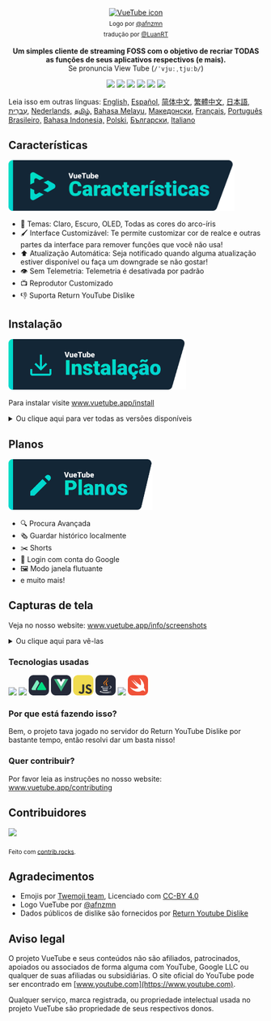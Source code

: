 <p align="center">
  <a href="https://vuetube.app/">
    <img src="https://cdn.discordapp.com/attachments/819655079447363659/990686682804264970/Group_4_6.svg" alt="VueTube icon" width="500"/>
  </a>
  </br>
  <sub>Logo por <a href="https://github.com/afnzmn">@afnzmn</a></sub></br>
  <sub>tradução por <a href="https://github.com/LuanRT">@LuanRT</a></sub>
  </br>
  </br>
<strong>Um simples cliente de streaming FOSS com o objetivo de recriar TODAS as funções de seus aplicativos respectivos (e mais).</strong>
</br>
Se pronuncia View Tube (<code>/ˈvjuːˌtjuːb/</code>)
</p>

<p align="center">
  <a href="https://github.com/VueTubeApp/VueTube/blob/main/LICENSE" alt="License"><img src="https://img.shields.io/github/license/VueTubeApp/VueTube"></img></a>
  <a href="https://github.com/VueTubeApp/VueTube/actions/workflows/ci.yml" alt="CI"><img src="https://github.com/VueTubeApp/VueTube/actions/workflows/ci.yml/badge.svg"></img></a>
  <a href="https://reddit.com/r/vuetube" alt="Reddit"><img src="https://img.shields.io/reddit/subreddit-subscribers/vuetube?label=r%2FVuetube&logo=reddit&logoColor=white"></img></a>
  <a href="https://t.me/VueTube" alt="Telegram"><img src="https://img.shields.io/endpoint?label=VueTube&url=https%3A%2F%2Ftelegram-badge-4mbpu8e0fit4.runkit.sh%2F%3Furl%3Dhttps%3A%2F%2Ft.me%2FVuetube"></img></a>
  <a href="https://discord.gg/7P8KJrdd5W" alt="Discord"><img src="https://img.shields.io/discord/946587366242533377?label=Discord&style=flat&logo=discord&logoColor=white"></img></a>
  <a href="https://twitter.com/VueTubeApp" alt="Twitter"><img src="https://img.shields.io/twitter/follow/VueTubeApp?label=Follow&style=flat&logo=twitter"></img></a>
</p>

Leia isso em outras línguas: [English,](readme.md) [Español,](readme.es.md) [简体中文,](readme.zh-hans.md) [繁體中文,](readme.zh-hant.md) [日本語,](readme.ja.md) [עִברִית,](readme.he.md) [Nederlands,](readme.nl.md) [தமிழ்,](readme.ta.md) [Bahasa Melayu,](readme.ms.md) [Македонски,](readme.mk.md) [Français,](readme.fr.md) [Português Brasileiro,](readme.pt-br.md) [Bahasa Indonesia,](readme.id.md) [Polski,](readme.pl.md) [Български,](readme.bg.md) [Italiano](readme.it.md)

## Características

<img src="./resources/readme-pt-br/Features.pt-br.svg" alt="VueTube icon" height="100"/>

- 🎨 Temas: Claro, Escuro, OLED, Todas as cores do arco-íris
- 🖌️ Interface Customizável: Te permite customizar cor de realce e outras partes da interface para remover funções que você não usa!
- ⬆️ Atualização Automática: Seja notificado quando alguma atualização estiver disponível ou faça um downgrade se não gostar!
- 👁️ Sem Telemetria: Telemetria é desativada por padrão
- 📺 Reprodutor Customizado
- 👎 Suporta Return YouTube Dislike

## Instalação

<img src="./resources/readme-pt-br/Install.pt-br.svg" alt="VueTube icon" height="100"/>

Para instalar visite www.vuetube.app/install

<details>
  <summary>Ou clique aqui para ver todas as versões disponíveis</summary>
<br />

### Android

| <a href=https://nightly.link/VueTubeApp/VueTube/workflows/ci/main/android.zip><img id="im" width="200" src=./resources/getunstable.png></a> | <a href=https://github.com/VueTubeApp/VueTube/releases/download/0.2/VueTube-Canary-June-15-2022.apk><img id="im" width="200" src=./resources/getcanary.png></a> | <a href=https://vuetube.app/install><img id="im" width="200" src=./resources/getstable.png></a> |
| ------------------------------------------------------------------------------------------------------------------------------------------- | --------------------------------------------------------------------------------------------------------------------------------------------------------------- | ----------------------------------------------------------------------------------------------- |
| Muitos bugs, mas acesso antecipado a novas funções                                                                                          | Menos bugs, pode ter um pouco mais de funções do que a estável                                                                                                  | Não disponível até que o app esteja mais maduro                                                 |

### iOS

| <a href=https://nightly.link/VueTubeApp/VueTube/workflows/ci/main/iOS.zip><img id="im" width="200" src=./resources/getunstable.png></a> | <a href=https://cdn.discordapp.com/attachments/949908267855921163/972164558930198528/VueTube-Canary-May-6-2022.ipa><img id="im" width="200" src=./resources/getcanary.png></a> | <a href=https://vuetube.app/install><img id="im" width="200" src=./resources/getstable.png></a> |
| --------------------------------------------------------------------------------------------------------------------------------------- | ------------------------------------------------------------------------------------------------------------------------------------------------------------------------------ | ----------------------------------------------------------------------------------------------- |
| Muitos bugs, mas acesso antecipado a novas funções                                                                                      | Menos bugs, pode ter um pouco mais de funções do que a estável                                                                                                                 | Não disponível até que o app esteja mais maduro                                                 |

</details>

## Planos

<img src="./resources/readme-pt-br/Plans.pt-br.svg" alt="VueTube icon" height="100"/>

- 🔍 Procura Avançada
- 🗞️ Guardar histórico localmente
- ✂️ Shorts
- 🧑 Login com conta do Google
- 🖼️ Modo janela flutuante
- e muito mais!

## Capturas de tela

Veja no nosso website: www.vuetube.app/info/screenshots

<details>
  <summary> Ou clique aqui para vê-las </summary>
<br />
  
<img src="https://vuetube.app/wtch.png" width="400">
<img src="https://vuetube.app/stng.png" width="400">
<img src="https://vuetube.app/srch.png" width="400">
     
</details>

### Tecnologias usadas

<a href="https://capacitorjs.com/solution/vue"><img src="https://cdn.discordapp.com/attachments/953538236716814356/955694368742834176/Capacitator-Dark.svg" height=40/></a> <a href="https://vuetifyjs.com/"><img src="https://cdn.discordapp.com/attachments/810799100940255260/973719873467342908/Vuetify-Dark.svg" height=40/></a> <a href="https://nuxtjs.org/"><img src="https://github.com/tandpfun/skill-icons/raw/main/icons/NuxtJS-Dark.svg" height=40/></a> <a href="https://vuejs.org/"><img src="https://github.com/tandpfun/skill-icons/raw/main/icons/VueJS-Dark.svg" height=40/></a> <a href="https://javascript.com/"><img src="https://github.com/tandpfun/skill-icons/raw/main/icons/JavaScript.svg" height=40/></a> <a href="https://java.com/"><img src="https://github.com/tandpfun/skill-icons/raw/main/icons/Java-Dark.svg" height=40/></a> <a href="https://gradle.com/"><img src="https://cdn.discordapp.com/attachments/810799100940255260/955691550560636958/Gradle.svg" height=40/></a> <a href="https://developer.apple.com/swift/"><img src="https://github.com/tandpfun/skill-icons/raw/main/icons/Swift.svg" height=40/></a>

### Por que está fazendo isso?

Bem, o projeto tava jogado no servidor do Return YouTube Dislike por bastante tempo, então resolvi dar um basta nisso!

### Quer contribuir?

Por favor leia as instruções no nosso website: www.vuetube.app/contributing

## Contribuidores

<a href="https://github.com/VueTubeApp/VueTube/graphs/contributors">
  <img src="https://contrib.rocks/image?repo=VueTubeApp/VueTube" />
</a>

<sub>Feito com [contrib.rocks](https://contrib.rocks). </sub>

## Agradecimentos

- Emojis por [Twemoji team](https://twemoji.twitter.com/), Licenciado com [CC-BY 4.0](https://creativecommons.org/licenses/by/4.0/)
- Logo VueTube por [@afnzmn](https://github.com/afnzmn)
- Dados públicos de dislike são fornecidos por [Return Youtube Dislike](https://returnyoutubedislike.com)

## Aviso legal

O projeto VueTube e seus conteúdos não são afiliados, patrocinados, apoiados ou associados de forma alguma com YouTube, Google LLC ou qualquer de suas afiliadas ou subsidiárias. O site oficial do YouTube pode ser encontrado em [www.youtube.com](https://www.youtube.com).

Qualquer serviço, marca registrada, ou propriedade intelectual usada no projeto VueTube são propriedade de seus respectivos donos.
